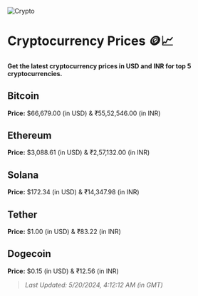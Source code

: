 
![Crypto](https://www.techguide.com.au/wp-content/uploads/2020/11/crypto3.jpeg)

# Cryptocurrency Prices 🪙📈

#### Get the latest cryptocurrency prices in USD and INR for top 5 cryptocurrencies.

## Bitcoin

**Price:** $66,679.00 (in USD) & ₹55,52,546.00 (in INR)

## Ethereum

**Price:** $3,088.61 (in USD) & ₹2,57,132.00 (in INR)

## Solana

**Price:** $172.34 (in USD) & ₹14,347.98 (in INR)

## Tether

**Price:** $1.00 (in USD) & ₹83.22 (in INR)

## Dogecoin

**Price:** $0.15 (in USD) & ₹12.56 (in INR)

> _Last Updated: 5/20/2024, 4:12:12 AM (in GMT)_
